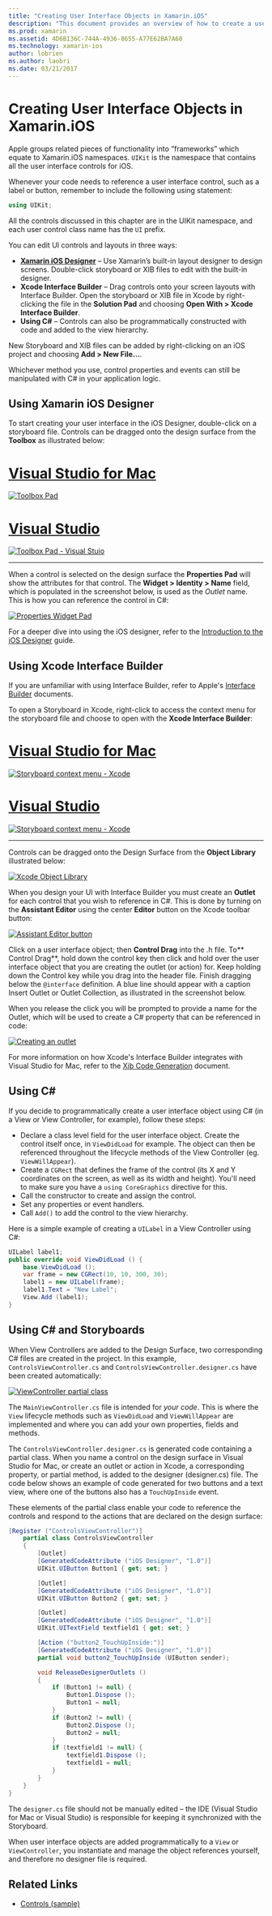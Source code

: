 ```yaml
---
title: "Creating User Interface Objects in Xamarin.iOS"
description: "This document provides an overview of how to create a user interface in Xamarin.iOS. It discusses the iOS Designer, Xcode Interface Builder, C#, and storyboards."
ms.prod: xamarin
ms.assetid: 4D6B136C-744A-4936-8655-A77E62BA7A60
ms.technology: xamarin-ios
author: lobrien
ms.author: laobri
ms.date: 03/21/2017
---
```


# Creating User Interface Objects in Xamarin.iOS

Apple groups related pieces of functionality into “frameworks” which equate to Xamarin.iOS namespaces. `UIKit` is the
namespace that contains all the user interface controls for iOS.

Whenever your code needs to reference a user interface control, such as a label or button, remember to include the following using statement:

```csharp
using UIKit;
```

All the controls discussed in this chapter are in the UIKit namespace, and each user control class name has the `UI` prefix.

You can edit UI controls and layouts in three ways:

-  **[Xamarin iOS Designer](~/ios/user-interface/designer/index.md)** – Use Xamarin’s built-in layout designer to design screens. Double-click storyboard or XIB files to edit with the built-in designer.
-  **Xcode Interface Builder** – Drag controls onto your screen layouts with Interface Builder. Open the storyboard or XIB file in Xcode by right-clicking the file in the **Solution Pad** and choosing **Open With > Xcode Interface Builder**.
-  **Using C#** – Controls can also be programmatically constructed with code and added to the view hierarchy.

New Storyboard and XIB files can be added by right-clicking on an iOS project and choosing **Add > New File...**.

Whichever method you use, control properties and events can still be manipulated with C# in your application logic.

## Using Xamarin iOS Designer

To start creating your user interface in the iOS Designer, double-click on a storyboard file. Controls can be dragged onto the design surface from the **Toolbox** as illustrated below:

# [Visual Studio for Mac](#tab/macos)

 [![](creating-ui-objects-images/image2b.png "Toolbox Pad")](creating-ui-objects-images/image2b.png#lightbox)
 
# [Visual Studio](#tab/windows)

 [![](creating-ui-objects-images/image2b-vs.png "Toolbox Pad - Visual Stuio")](creating-ui-objects-images/image2b.png#lightbox)
 
-----

When a control is selected on the design surface the **Properties Pad** will show the attributes for that control. The **Widget > Identity > Name** field, which is populated in the screenshot below, is used as the *Outlet* name. This is how you can reference the control in C#:

 [![](creating-ui-objects-images/image3b.png "Properties Widget Pad")](creating-ui-objects-images/image3b.png#lightbox)

For a deeper dive into using the iOS designer, refer to the [Introduction to the iOS Designer](~/ios/user-interface/designer/introduction.md) guide.

## Using Xcode Interface Builder

If you are unfamiliar with using Interface Builder, refer to Apple's [Interface Builder](https://developer.apple.com/xcode/interface-builder/) documents.

To open a Storyboard in Xcode, right-click to access the context menu for the storyboard file and choose to open with the **Xcode Interface Builder**:

# [Visual Studio for Mac](#tab/macos)

 [![](creating-ui-objects-images/imagexcode.png "Storyboard context menu - Xcode")](creating-ui-objects-images/imagexcode.png#lightbox)
 
# [Visual Studio](#tab/windows)

[![](creating-ui-objects-images/imagexcode-vs.png "Storyboard context menu - Xcode")](creating-ui-objects-images/imagexcode-vs.png#lightbox)

-----

Controls can be dragged onto the Design Surface from the **Object Library** illustrated below:

 [![](creating-ui-objects-images/image5a.png "Xcode Object Library")](creating-ui-objects-images/image5a.png#lightbox)

When you design your UI with Interface Builder you must create an **Outlet** for each control that you wish to
reference in C#. This is done by turning on the **Assistant Editor** using the center **Editor**
button on the Xcode toolbar button:

 [![](creating-ui-objects-images/image6a.png "Assistant Editor button")](creating-ui-objects-images/image6a.png#lightbox)

Click on a user interface object; then **Control Drag** into the .h file. To** Control Drag**, hold down the
control key then click and hold over the user interface object that you are creating the outlet (or action) for. Keep
holding down the Control key while you drag into the header file. Finish dragging below the `@interface` definition. A
 blue line should appear with a caption Insert Outlet or Outlet Collection, as illustrated in the screenshot below.

When you release the click you will be prompted to provide a name for the Outlet, which will be used to create a C#
property that can be referenced in code:

 [![](creating-ui-objects-images/image8a.png "Creating an outlet")](creating-ui-objects-images/image8a.png#lightbox)

For more information on how Xcode's Interface Builder integrates with Visual Studio for Mac,
refer to the [Xib Code Generation](~/ios/internals/xib-code-generation.md#generated) document.

##  Using C#

If you decide to programmatically create a user interface object using C# (in a View or View Controller, for example),
follow these steps:

-  Declare a class level field for the user interface object. Create the control itself once, in `ViewDidLoad`
for example. The object can then be referenced throughout the lifecycle methods of the View Controller (eg.
`ViewWillAppear`).
-  Create a `CGRect` that defines the frame of the control (its X and Y coordinates on the screen, as well as its width and height). You'll need to make sure you have a `using CoreGraphics` directive for this.
-  Call the constructor to create and assign the control.
-  Set any properties or event handlers.
-  Call `Add()` to add the control to the view hierarchy.

Here is a simple example of creating a `UILabel` in a View Controller using C#:

```csharp
UILabel label1;
public override void ViewDidLoad () {
    base.ViewDidLoad ();
    var frame = new CGRect(10, 10, 300, 30);
    label1 = new UILabel(frame);
    label1.Text = "New Label";
    View.Add (label1);
}
```

<a name="partial_classes" />

## Using C# and Storyboards

When View Controllers are added to the Design Surface, two corresponding C# files are created in the project. In this example, `ControlsViewController.cs` and `ControlsViewController.designer.cs` have been created automatically:

 [![](creating-ui-objects-images/image9b.png "ViewController partial class")](creating-ui-objects-images/image9b.png#lightbox)

The `MainViewController.cs` file is intended for *your code*. This is where the `View` lifecycle methods such as
`ViewDidLoad` and `ViewWillAppear` are implemented and where you can add your own properties, fields and methods.

The `ControlsViewController.designer.cs` is generated code containing a partial class. When you name a control on the design surface in Visual Studio for Mac, or create an outlet or action in Xcode, a corresponding property, or partial method, is added to the designer (designer.cs) file. The code below shows an example of code generated for two buttons and a text view,
where one of the buttons also has a `TouchUpInside` event.

These elements of the partial class enable your code to reference the controls and respond to the actions that
are declared on the design surface:

```csharp
[Register ("ControlsViewController")]
    partial class ControlsViewController
    {
        [Outlet]
        [GeneratedCodeAttribute ("iOS Designer", "1.0")]
        UIKit.UIButton Button1 { get; set; }

        [Outlet]
        [GeneratedCodeAttribute ("iOS Designer", "1.0")]
        UIKit.UIButton Button2 { get; set; }

        [Outlet]
        [GeneratedCodeAttribute ("iOS Designer", "1.0")]
        UIKit.UITextField textfield1 { get; set; }

        [Action ("button2_TouchUpInside:")]
        [GeneratedCodeAttribute ("iOS Designer", "1.0")]
        partial void button2_TouchUpInside (UIButton sender);

        void ReleaseDesignerOutlets ()
        {
            if (Button1 != null) {
                Button1.Dispose ();
                Button1 = null;
            }
            if (Button2 != null) {
                Button2.Dispose ();
                Button2 = null;
            }
            if (textfield1 != null) {
                textfield1.Dispose ();
                textfield1 = null;
            }
        }
    }
}
```

The `designer.cs` file should not be manually edited – the IDE (Visual Studio for Mac or Visual Studio) is responsible for keeping
it synchronized with the Storyboard.

When user interface objects are added programmatically to a `View` or `ViewController`, you instantiate and manage the object references yourself, and therefore no designer file is required.



## Related Links

- [Controls (sample)](https://developer.xamarin.com/samples/Controls/)
